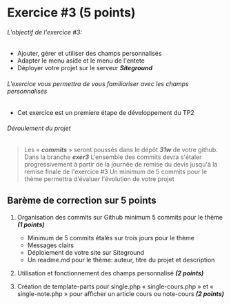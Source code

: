 # Exercice #3 (5 points)

###### L\'objectif de l'exercice #3:

- Ajouter, gérer et utiliser des champs personnalisés
- Adapter le menu aside et le menu de l'entete 
- Déployer votre projet sur le serveur **_Siteground_**

###### L'exercice vous permettra de vous familiariser avec les champs personnalisés

- Cet exercice est un premiere étape de développement du TP2


###### Déroulement du projet

> Les « **_commits_** » seront poussés dans le dépôt **_31w_**  de votre github. Dans la branche **_exer3_**
> L\'ensemble des commits devra s\'étaler progressivement à partir de la journée de remise du devis jusqu\'à la remise finale de l'exercice #3 
> Un minimum de 5 commits pour le thème  permettra d\'évaluer l\'évolution de votre projet

## Barème de correction sur 5 points

1. Organisation des commits sur Github minimum 5 commits  pour le thème **_(1 points)_**

   - Minimum de 5 commits étalés sur trois jours pour le thème 
   - Messages clairs
   - Déploiement de votre site sur Siteground
   - Un readme.md pour le thème: auteur, titre du projet et description

2. Utilisation et fonctionnement des champs personnalisé **_(2 points)_**
3. Création de template-parts pour single.php « single-cours.php » et « single-note.php » pour afficher un article cours ou note-cours **_(2 points)_** 